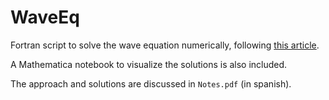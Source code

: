 # WaveEq

Fortran script to solve the wave equation numerically, following [this article](http://www.scielo.org.mx/pdf/rmf/v53s4/v53s4a15.pdf).

A Mathematica notebook to visualize the solutions is also included.

The approach and solutions are discussed in `Notes.pdf` (in spanish).
